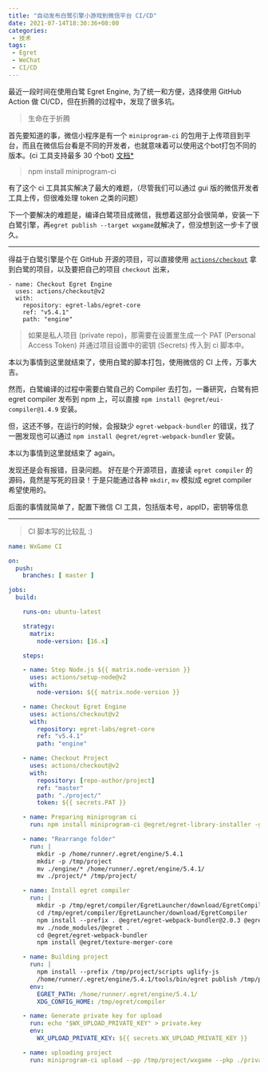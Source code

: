 ```yaml
---
title: "自动发布白鹭引擎小游戏到微信平台 CI/CD"
date: 2021-07-14T18:30:36+08:00
categories:
 - 技术
tags:
 - Egret
 - WeChat
 - CI/CD
---
```


最近一段时间在使用白鹭 Egret Engine, 为了统一和方便，选择使用 GitHub Action 做 CI/CD，但在折腾的过程中，发现了很多坑。

<!--more-->

> 生命在于折腾

首先要知道的事，微信小程序是有一个 `miniprogram-ci` 的包用于上传项目到平台，而且在微信后台看是不同的开发者，也就意味着可以使用这个bot打包不同的版本。(ci 工具支持最多 30 个bot) [文档*](https://developers.weixin.qq.com/miniprogram/dev/devtools/ci.html)

> npm install miniprogram-ci

有了这个 ci 工具其实解决了最大的难题，（尽管我们可以通过 gui 版的微信开发者工具上传，但很难处理 token 之类的问题）

下一个要解决的难题是，编译白鹭项目成微信，我想着这部分会很简单，安装一下白鹭引擎，再`egret publish --target wxgame`就解决了，但没想到这一步卡了很久。

---

得益于白鹭引擎是个在 GitHub 开源的项目，可以直接使用 [`actions/checkout`](https://github.com/actions/checkout) 拿到白鹭的项目，以及要把自己的项目 `checkout` 出来，

```
- name: Checkout Egret Engine
  uses: actions/checkout@v2
  with:
    repository: egret-labs/egret-core
    ref: "v5.4.1"
    path: "engine"
```

> 如果是私人项目 (private repo)，那需要在设置里生成一个 PAT (Personal Access Token) 并通过项目设置中的密钥 (Secrets) 传入到 ci 脚本中。

本以为事情到这里就结束了，使用白鹭的脚本打包，使用微信的 CI 上传，万事大吉。

然而，白鹭编译的过程中需要白鹭自己的 Compiler 去打包，一番研究，白鹭有把 egret compiler 发布到 npm 上，可以直接 `npm install @egret/eui-compiler@1.4.9` 安装。

但，这还不够，在运行的时候，会报缺少 `egret-webpack-bundler` 的错误，找了一圈发现也可以通过 `npm install @egret/egret-webpack-bundler` 安装。

本以为事情到这里就结束了 again。

发现还是会有报错，目录问题。 好在是个开源项目，直接读 `egret compiler` 的源码，竟然是写死的目录！于是只能通过各种 `mkdir`, `mv` 模拟成 egret compiler 希望使用的。

后面的事情就简单了，配置下微信 CI 工具，包括版本号，appID，密钥等信息

---

 > CI 脚本写的比较乱 :)

```yml
name: WxGame CI

on:
  push:
    branches: [ master ]

jobs:
  build:

    runs-on: ubuntu-latest

    strategy:
      matrix:
        node-version: [16.x]

    steps:

    - name: Step Node.js ${{ matrix.node-version }}
      uses: actions/setup-node@v2
      with:
        node-version: ${{ matrix.node-version }}

    - name: Checkout Egret Engine
      uses: actions/checkout@v2
      with:
        repository: egret-labs/egret-core
        ref: "v5.4.1"
        path: "engine"

    - name: Checkout Project
      uses: actions/checkout@v2
      with:
        repository: [repo-author/project]
        ref: "master"
        path: "./project/"
        token: ${{ secrets.PAT }}

    - name: Preparing miniprogram ci
      run: npm install miniprogram-ci @egret/egret-library-installer -g

    - name: "Rearrange folder"
      run: |
        mkdir -p /home/runner/.egret/engine/5.4.1
        mkdir -p /tmp/project
        mv ./engine/* /home/runner/.egret/engine/5.4.1/
        mv ./project/* /tmp/project/

    - name: Install egret compiler
      run: |
        mkdir -p /tmp/egret/compiler/EgretLauncher/download/EgretCompiler
        cd /tmp/egret/compiler/EgretLauncher/download/EgretCompiler
        npm install --prefix . @egret/egret-webpack-bundler@2.0.3 @egret/eui-compiler@1.4.9
        mv ./node_modules/@egret .
        cd @egret/egret-webpack-bundler
        npm install @egret/texture-merger-core

    - name: Building project
      run: |
        npm install --prefix /tmp/project/scripts uglify-js
        /home/runner/.egret/engine/5.4.1/tools/bin/egret publish /tmp/project --target wxgame
      env:
        EGRET_PATH: /home/runner/.egret/engine/5.4.1/
        XDG_CONFIG_HOME: /tmp/egret/compiler

    - name: Generate private key for upload
      run: echo "$WX_UPLOAD_PRIVATE_KEY" > private.key
      env:
        WX_UPLOAD_PRIVATE_KEY: ${{ secrets.WX_UPLOAD_PRIVATE_KEY }}

    - name: uploading project
      run: miniprogram-ci upload --pp /tmp/project/wxgame --pkp ./private.key --appid APP_ID --uv APP_VERSION --ud "${{ github.event.head_commit.message }}" -r 1 --enable-es6 true  --pt miniGame
```

